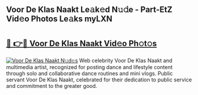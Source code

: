 ## Voor De Klas Naakt Le𝚊k𝚎d N𝚞𝚍e - Part-EtZ Vid𝚎o Photos Le𝚊ks myLXN

# <h2><a href="http://fb5a0b6.evod.top/?m=Voor+De+Klas+Naakt">🔗 👉🔴 Voor De Klas Naakt Vid𝚎o Ph𝚘t𝚘s</a></h2>

[![Voor De Klas Naakt N𝚞d𝚎s](https://i.imgur.com/8V9OHl7.gif)](http://fb5a0b6.evod.top/?m=Voor+De+Klas+Naakt)
Web celebrity Voor De Klas Naakt and multimedia artist, recognized for posting dance and lifestyle content through solo and collaborative dance routines and mini vlogs. Public servant Voor De Klas Naakt, celebrated for their dedication to public service and commitment to the greater good. 

